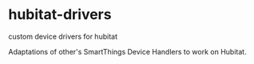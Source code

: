 # hubitat-drivers
custom device drivers for hubitat

Adaptations of other's SmartThings Device Handlers to work on Hubitat.

